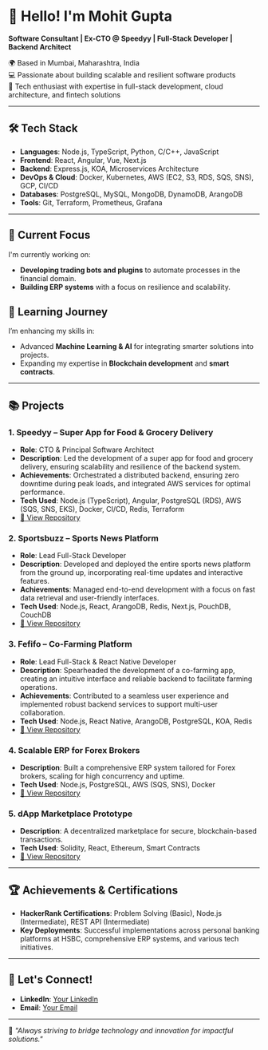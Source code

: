# 👋 Hello! I'm Mohit Gupta

**Software Consultant | Ex-CTO @ Speedyy | Full-Stack Developer | Backend Architect**

🌍 Based in Mumbai, Maharashtra, India  
💻 Passionate about building scalable and resilient software products  
🔧 Tech enthusiast with expertise in full-stack development, cloud architecture, and fintech solutions

---

## 🛠️ Tech Stack
- **Languages**: Node.js, TypeScript, Python, C/C++, JavaScript
- **Frontend**: React, Angular, Vue, Next.js
- **Backend**: Express.js, KOA, Microservices Architecture
- **DevOps & Cloud**: Docker, Kubernetes, AWS (EC2, S3, RDS, SQS, SNS), GCP, CI/CD
- **Databases**: PostgreSQL, MySQL, MongoDB, DynamoDB, ArangoDB
- **Tools**: Git, Terraform, Prometheus, Grafana

---

## 🔭 Current Focus
I'm currently working on:
- **Developing trading bots and plugins** to automate processes in the financial domain.
- **Building ERP systems** with a focus on resilience and scalability.

## 🌱 Learning Journey
I’m enhancing my skills in:
- Advanced **Machine Learning & AI** for integrating smarter solutions into projects.
- Expanding my expertise in **Blockchain development** and **smart contracts**.

---

## 📚 Projects
### 1. **Speedyy – Super App for Food & Grocery Delivery**
- **Role**: CTO & Principal Software Architect
- **Description**: Led the development of a super app for food and grocery delivery, ensuring scalability and resilience of the backend system.
- **Achievements**: Orchestrated a distributed backend, ensuring zero downtime during peak loads, and integrated AWS services for optimal performance.
- **Tech Used**: Node.js (TypeScript), Angular, PostgreSQL (RDS), AWS (SQS, SNS, EKS), Docker, CI/CD, Redis, Terraform
- [🔗 View Repository](#)

### 2. **Sportsbuzz – Sports News Platform**
- **Role**: Lead Full-Stack Developer
- **Description**: Developed and deployed the entire sports news platform from the ground up, incorporating real-time updates and interactive features.
- **Achievements**: Managed end-to-end development with a focus on fast data retrieval and user-friendly interfaces.
- **Tech Used**: Node.js, React, ArangoDB, Redis, Next.js, PouchDB, CouchDB
- [🔗 View Repository](#)

### 3. **Fefifo – Co-Farming Platform**
- **Role**: Lead Full-Stack & React Native Developer
- **Description**: Spearheaded the development of a co-farming app, creating an intuitive interface and reliable backend to facilitate farming operations.
- **Achievements**: Contributed to a seamless user experience and implemented robust backend services to support multi-user collaboration.
- **Tech Used**: Node.js, React Native, ArangoDB, PostgreSQL, KOA, Redis
- [🔗 View Repository](#)

### 4. **Scalable ERP for Forex Brokers**
- **Description**: Built a comprehensive ERP system tailored for Forex brokers, scaling for high concurrency and uptime.
- **Tech Used**: Node.js, PostgreSQL, AWS (SQS, SNS), Docker
- [🔗 View Repository](#)

### 5. **dApp Marketplace Prototype**
- **Description**: A decentralized marketplace for secure, blockchain-based transactions.
- **Tech Used**: Solidity, React, Ethereum, Smart Contracts
- [🔗 View Repository](#)

---

## 🏆 Achievements & Certifications
- **HackerRank Certifications**: Problem Solving (Basic), Node.js (Intermediate), REST API (Intermediate)
- **Key Deployments**: Successful implementations across personal banking platforms at HSBC, comprehensive ERP systems, and various tech initiatives.

---

## 🤝 Let's Connect!
- **LinkedIn**: [Your LinkedIn](https://www.linkedin.com/in/mohit-gupta-23361a101/)
- **Email**: [Your Email](mailto:mohit.gupta665@gmail.com)

---

🌟 *"Always striving to bridge technology and innovation for impactful solutions."*
